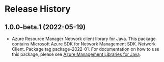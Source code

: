 # Release History

## 1.0.0-beta.1 (2022-05-19)

- Azure Resource Manager Network client library for Java. This package contains Microsoft Azure SDK for Network Management SDK. Network Client. Package tag package-2022-01. For documentation on how to use this package, please see [Azure Management Libraries for Java](https://aka.ms/azsdk/java/mgmt).

